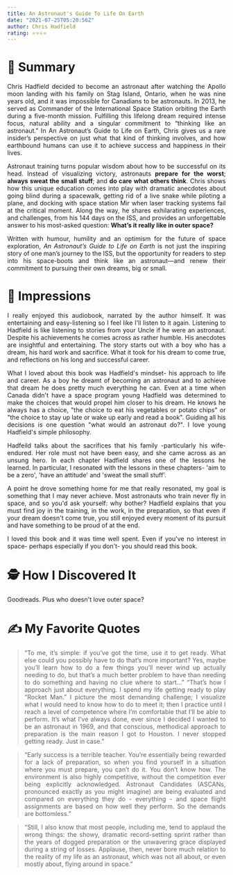 ```yaml
---
title: An Astronaut's Guide To Life On Earth
date: "2021-07-25T05:20:56Z"
author: Chris Hadfield
rating: ⭐⭐⭐⭐
---
```


<style>
body {
text-align: justify}
</style>



# 🚀 Summary
Chris Hadfield decided to become an astronaut after watching the Apollo moon landing with his family on Stag Island, Ontario, when he was nine years old, and it was impossible for Canadians to be astronauts. In 2013, he served as Commander of the International Space Station orbiting the Earth during a five-month mission. Fulfilling this lifelong dream required intense focus, natural ability and a singular commitment to “thinking like an astronaut.” In An Astronaut’s Guide to Life on Earth, Chris gives us a rare insider’s perspective on just what that kind of thinking involves, and how earthbound humans can use it to achieve success and happiness in their lives.

Astronaut training turns popular wisdom about how to be successful on its head. Instead of visualizing victory, astronauts **prepare for the worst**; **always sweat the small stuff**; and **do care what others think**. Chris shows how this unique education comes into play with dramatic anecdotes about going blind during a spacewalk, getting rid of a live snake while piloting a plane, and docking with space station Mir when laser tracking systems fail at the critical moment. Along the way, he shares exhilarating experiences, and challenges, from his 144 days on the ISS, and provides an unforgettable answer to his most-asked question: **What’s it really like in outer space?** 

Written with humour, humility and an optimism for the future of space exploration, *An Astronaut’s Guide to Life on Earth* is not just the inspiring story of one man’s journey to the ISS, but the opportunity for readers to step into his space-boots and think like an astronaut—and renew their commitment to pursuing their own dreams, big or small. 
 
# 🎨 Impressions

I really enjoyed this audiobook, narrated by the author himself. It was entertaining and easy-listening so I feel like I'll listen to it again. Listening to Hadfield is like listening to stories from your Uncle if he were an astronaut. Despite his achievements he comes across as rather humble. His anecdotes are insightful and entertaining. The story starts out with a boy who has a dream, his hard work and sacrifice. What it took for his dream to come true, and reflections on his long and successful career.  

What I loved about this book was Hadfield's mindset- his approach to life and career. As a boy he dreamt of becoming an astronaut and to achieve that dream he does pretty much everything he can. Even at a time when Canada didn't have a space program young Hadfield was determined to make the choices that would propel him closer to his dream. He knows he always has a choice, "the choice to eat his vegetables or potato chips" or "the choice to stay up late or wake up early and read a book". Guiding all his decisions is one question "what would an astronaut do?". I love young Hadfield's simple philosophy.

Hadfeild talks about the sacrifices that his family -particularly his wife- endured. Her role must not have been easy, and she came across as an unsung hero. In each chapter Hadfield shares one of the lessons he learned. In particular, I resonated with the lessons in these chapters- 'aim to be a zero', 'have an attitude' and 'sweat the small stuff'. 

A point he drove something home for me that really resonated, my goal is something that I may never achieve. Most astronauts who train never fly in space, and so you'd ask yourself: why bother? Hadfield explains that you must find joy in the training, in the work, in the preparation, so that even if your dream doesn't come true, you still enjoyed every moment of its pursuit and have something to be proud of at the end.

I loved this book and it was time well spent. Even if you've no interest in space- perhaps especially if you don't- you should read this book.
 
# 🕵 How I Discovered It

Goodreads. Plus who doesn't love outer space?
 
# ✍️ My Favorite Quotes

> “To me, it’s simple: if you’ve got the time, use it to get ready. What else could you possibly have to do that’s more important? Yes, maybe you’ll learn how to do a few things you’ll never wind up actually needing to do, but that’s a much better problem to have than needing to do something and having no clue where to start...”
“That’s how I approach just about everything. I spend my life getting ready to play “Rocket Man.” I picture the most demanding challenge; I visualize what I would need to know how to do to meet it; then I practice until I reach a level of competence where I’m comfortable that I’ll be able to perform. It’s what I’ve always done, ever since I decided I wanted to be an astronaut in 1969, and that conscious, methodical approach to preparation is the main reason I got to Houston. I never stopped getting ready. Just in case.”
 
> “Early success is a terrible teacher. You’re essentially being rewarded for a lack of preparation, so when you find yourself in a situation where you must prepare, you can’t do it. You don’t know how.
The environment is also highly competitive, without the competition ever being explicitly acknowledged. Astronaut Candidates (ASCANs, pronounced exactly as you might imagine) are being evaluated and compared on everything they do - everything - and space flight assignments are based on how well they perform. So the demands are bottomless.”
 
> “Still, I also know that most people, including me, tend to applaud the wrong things: the showy, dramatic record-setting sprint rather than the years of dogged preparation or the unwavering grace displayed during a string of losses. Applause, then, never bore much relation to the reality of my life as an astronaut, which was not all about, or even mostly about, flying around in space.”


